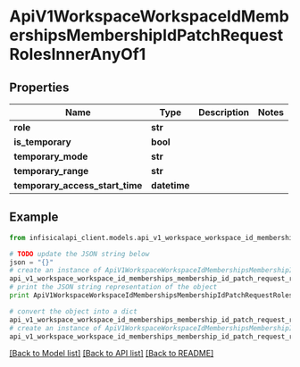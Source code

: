 # ApiV1WorkspaceWorkspaceIdMembershipsMembershipIdPatchRequestRolesInnerAnyOf1


## Properties
Name | Type | Description | Notes
------------ | ------------- | ------------- | -------------
**role** | **str** |  | 
**is_temporary** | **bool** |  | 
**temporary_mode** | **str** |  | 
**temporary_range** | **str** |  | 
**temporary_access_start_time** | **datetime** |  | 

## Example

```python
from infisicalapi_client.models.api_v1_workspace_workspace_id_memberships_membership_id_patch_request_roles_inner_any_of1 import ApiV1WorkspaceWorkspaceIdMembershipsMembershipIdPatchRequestRolesInnerAnyOf1

# TODO update the JSON string below
json = "{}"
# create an instance of ApiV1WorkspaceWorkspaceIdMembershipsMembershipIdPatchRequestRolesInnerAnyOf1 from a JSON string
api_v1_workspace_workspace_id_memberships_membership_id_patch_request_roles_inner_any_of1_instance = ApiV1WorkspaceWorkspaceIdMembershipsMembershipIdPatchRequestRolesInnerAnyOf1.from_json(json)
# print the JSON string representation of the object
print ApiV1WorkspaceWorkspaceIdMembershipsMembershipIdPatchRequestRolesInnerAnyOf1.to_json()

# convert the object into a dict
api_v1_workspace_workspace_id_memberships_membership_id_patch_request_roles_inner_any_of1_dict = api_v1_workspace_workspace_id_memberships_membership_id_patch_request_roles_inner_any_of1_instance.to_dict()
# create an instance of ApiV1WorkspaceWorkspaceIdMembershipsMembershipIdPatchRequestRolesInnerAnyOf1 from a dict
api_v1_workspace_workspace_id_memberships_membership_id_patch_request_roles_inner_any_of1_from_dict = ApiV1WorkspaceWorkspaceIdMembershipsMembershipIdPatchRequestRolesInnerAnyOf1.from_dict(api_v1_workspace_workspace_id_memberships_membership_id_patch_request_roles_inner_any_of1_dict)
```
[[Back to Model list]](../README.md#documentation-for-models) [[Back to API list]](../README.md#documentation-for-api-endpoints) [[Back to README]](../README.md)


